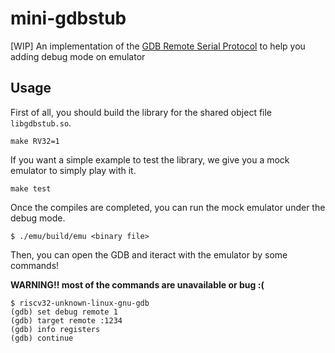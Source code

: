 # mini-gdbstub

[WIP] An implementation of the
[GDB Remote Serial Protocol](https://sourceware.org/gdb/onlinedocs/gdb/Remote-Protocol.html#Remote-Protocol)
to help you adding debug mode on emulator

## Usage

First of all, you should build the library for the shared object file `libgdbstub.so`.
```
make RV32=1
```

If you want a simple example to test the library, we give you a mock emulator to
simply play with it.
```
make test
```

Once the compiles are completed, you can run the mock emulator under
the debug mode.
```
$ ./emu/build/emu <binary file>
```

Then, you can open the GDB and iteract with the emulator by some commands!

**WARNING!! most of the commands are unavailable or bug :(**
```
$ riscv32-unknown-linux-gnu-gdb
(gdb) set debug remote 1
(gdb) target remote :1234
(gdb) info registers
(gdb) continue
```
